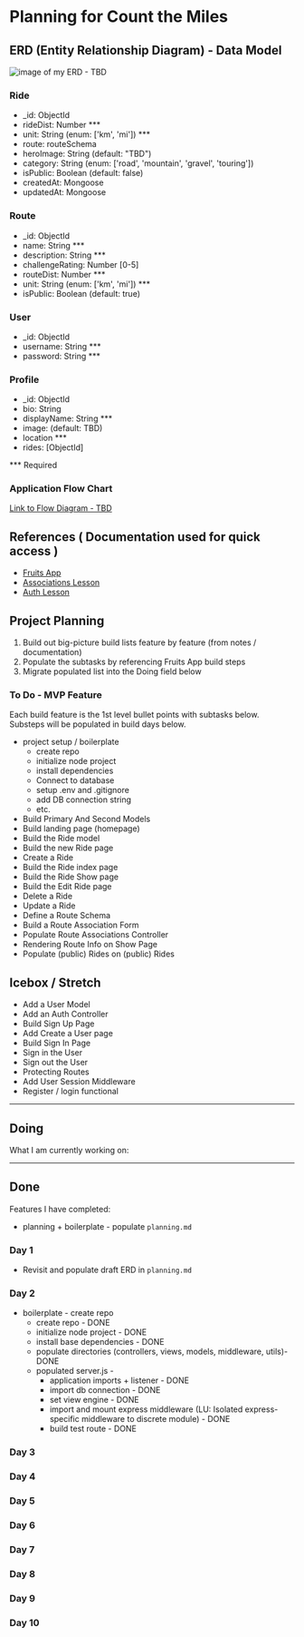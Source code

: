 # Planning for Count the Miles

## ERD (Entity Relationship Diagram) - Data Model

![image of my ERD - TBD ](#)

### Ride

- \_id: ObjectId
- rideDist: Number \*\*\*
- unit: String (enum: ['km', 'mi']) \*\*\*
- route: routeSchema
- heroImage: String (default: "TBD")
- category: String (enum: ['road', 'mountain', 'gravel', 'touring'])
- isPublic: Boolean (default: false)
- createdAt: Mongoose
- updatedAt: Mongoose

### Route

- \_id: ObjectId
- name: String \*\*\*
- description: String \*\*\*
- challengeRating: Number [0-5]
- routeDist: Number \*\*\*
- unit: String (enum: ['km', 'mi']) \*\*\*
- isPublic: Boolean (default: true)

### User

- \_id: ObjectId
- username: String \*\*\*
- password: String \*\*\*

### Profile

- \_id: ObjectId
- bio: String
- displayName: String \*\*\*
- image: (default: TBD)
- location \*\*\*
- rides: [ObjectId]

\*\*\* Required

### Application Flow Chart

[Link to Flow Diagram - TBD](#)

## References ( Documentation used for quick access )

- [Fruits App](https://generalassembly.instructure.com/courses/393/pages/men-stack-crud-app-fruits?module_item_id=25674)
- [Associations Lesson](https://generalassembly.instructure.com/courses/393/pages/men-stack-embedding-related-data-fruits-app?module_item_id=49715)
- [Auth Lesson](https://generalassembly.instructure.com/courses/393/pages/men-stack-session-auth?module_item_id=25675)

## Project Planning

1. Build out big-picture build lists feature by feature (from notes / documentation)
1. Populate the subtasks by referencing Fruits App build steps
1. Migrate populated list into the Doing field below

### To Do - MVP Feature

Each build feature is the 1st level bullet points with subtasks below. Substeps will be populated in build days below.

- project setup / boilerplate
  - create repo
  - initialize node project
  - install dependencies
  - Connect to database
  - setup .env and .gitignore
  - add DB connection string
  - etc.
- Build Primary And Second Models
- Build landing page (homepage)
- Build the Ride model
- Build the new Ride page
- Create a Ride
- Build the Ride index page
- Build the Ride Show page
- Build the Edit Ride page
- Delete a Ride
- Update a Ride
- Define a Route Schema
- Build a Route Association Form
- Populate Route Associations Controller
- Rendering Route Info on Show Page
- Populate (public) Rides on (public) Rides

## Icebox / Stretch

- Add a User Model
- Add an Auth Controller
- Build Sign Up Page
- Add Create a User page
- Build Sign In Page
- Sign in the User
- Sign out the User
- Protecting Routes
- Add User Session Middleware
- Register / login functional

---

## Doing

What I am currently working on:

---

## Done

Features I have completed:

- planning + boilerplate - populate `planning.md`

### Day 1

- Revisit and populate draft ERD in `planning.md`

### Day 2

- boilerplate - create repo
  - create repo - DONE
  - initialize node project - DONE
  - install base dependencies - DONE
  - populate directories (controllers, views, models, middleware, utils)- DONE
  - populated server.js -
    - application imports + listener - DONE
    - import db connection - DONE
    - set view engine - DONE
    - import and mount express middleware (LU: Isolated express-specific middleware to discrete module) - DONE
    - build test route - DONE

### Day 3

### Day 4

### Day 5

### Day 6

### Day 7

### Day 8

### Day 9

### Day 10
